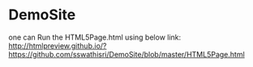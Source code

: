 DemoSite
========
one can Run the HTML5Page.html using below link:
http://htmlpreview.github.io/?https://github.com/sswathisri/DemoSite/blob/master/HTML5Page.html
